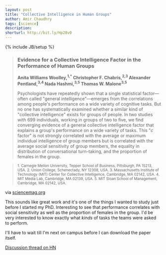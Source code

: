 ```yaml
---
layout: post
title: "Collective Intelligence in Human Groups"
author: Amir Chaudhry
tags: [science]
description:
shorturl: http://bit.ly/Hp28v0
---
```

{% include JB/setup %}

> ### Evidence for a Collective Intelligence Factor in the Performance of Human Groups
>
> **Anita Williams Woolley,<sup>1,*</sup> Christopher F. Chabris,<sup>2,3</sup>
> Alexander Pentland,<sup>3,4</sup> Nada Hashmi,<sup>3,5</sup> Thomas W.
> Malone<sup>3,5</sup>**
>
> Psychologists have repeatedly shown that a single
> statistical factor—often called "general intelligence"—emerges from
> the correlations among people's performance on a wide variety of
> cognitive tasks. But no one has systematically examined whether a
> similar kind of "collective intelligence" exists for groups of
> people. In two studies with 699 individuals, working in groups of two
> to five, we find converging evidence of a general
> collective intelligence factor that explains a group's performance on
> a wide variety of tasks. This "*c* factor" is not strongly
> correlated with the average or maximum individual intelligence of
> group members but is correlated with the average social
> sensitivity of group members, the equality in distribution of
> conversational turn-taking, and the proportion of females in the
> group.

><small>
>  1. Carnegie Mellon University, Tepper School of Business, Pittsburgh, PA 15213, USA.
>  2. Union College, Schenectady, NY 12308, USA.
>  3. Massachusetts Institute of Technology (MIT) Center for Collective Intelligence, Cambridge, MA 02142, USA.
>  4. MIT Media Lab, Cambridge, MA 02139, USA.
>  5. MIT Sloan School of Management, Cambridge, MA 02142, USA.
></small>

via [sciencemag.org](http://www.sciencemag.org/cgi/content/abstract/science.1193147v2)

This sounds like great work and it's one of the things I wanted to study just before I started my PhD. Interesting to see that performance correlates with social sensitivity as well as the proportion of females in the group. I'd be very interested to know exactly what *kinds* of tasks the teams were asked to perform.

I'll have to wait till I'm next on campus before I can download the paper itself.

[Discussion thread on HN](http://news.ycombinator.com/item?id=1755269 "HN thread")
